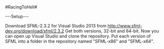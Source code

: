 #RacingToHell#

---Setup---

Download SFML-2.3.2 for Visual Studio 2013 from http://www.sfml-dev.org/download/sfml/2.3.2
Get both versions, 32-bit and 64-bit.
Now you can open up Visual Studio and clone the repository. 
Put each version of SFML into a folder in the repository named "SFML-x86" and "SFML-x64".
